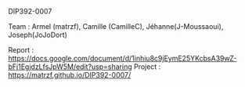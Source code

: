 DIP392-0007

Team : Armel (matrzf), Camille (CamilleC), Jéhanne(J-Moussaoui), Joseph(JoJoDort)


Report : https://docs.google.com/document/d/1inhiu8c9jEymE25YKcbsA39wZ-bFj1EgjdzLfsJpW5M/edit?usp=sharing
Project : https://matrzf.github.io/DIP392-0007/
